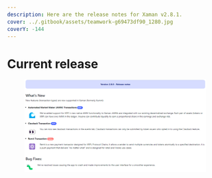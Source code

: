 ```yaml
---
description: Here are the release notes for Xaman v2.8.1.
cover: ../.gitbook/assets/teamwork-g69473df90_1280.jpg
coverY: -144
---
```


# Current release



<figure><img src="../.gitbook/assets/Xaman - 2.8 release notes.png" alt=""><figcaption></figcaption></figure>
